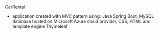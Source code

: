 CarRental
-	application created with MVC pattern using: Java Spring Boot, MySQL database hosted on Microsoft Azure cloud provider, CSS, HTML and template engine Thymeleaf
